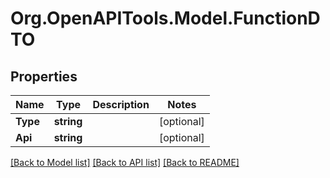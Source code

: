 
# Org.OpenAPITools.Model.FunctionDTO

## Properties

Name | Type | Description | Notes
------------ | ------------- | ------------- | -------------
**Type** | **string** |  | [optional] 
**Api** | **string** |  | [optional] 

[[Back to Model list]](../README.md#documentation-for-models)
[[Back to API list]](../README.md#documentation-for-api-endpoints)
[[Back to README]](../README.md)


